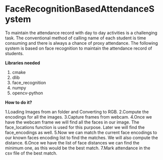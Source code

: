 # FaceRecognitionBasedAttendanceSystem

To maintain the attendance record with day to day activities is a challenging task. The conventional method of calling
name of each student is time consuming and there is always a chance of proxy attendance. The following system is based
on face recognition to maintain the attendance record of students.

**Libraries needed**
1. cmake
2. dlib
3. face_recognition
4. numpy
5. opencv-python

**How to do it?**

1.Loading Images from an folder and Converting to RGB.
2.Compute the encodings for all the images.
3.Capture frames from webcam.
4.Once we have the webcam frame we will find all the faces in our image. The face_locations function is used for this purpose. Later we will find the face_encodings as well.
5.Now we can match the current face encodings to our known faces encoding list to find the matches. We will also compute the distance. 
6.Once we have the list of face distances we can find the minimum one, as this would be the best match.
7.Mark attendance in the csv file of the best match.

